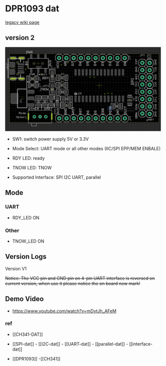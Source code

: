 
# DPR1093 dat 

[legacy wiki page](https://www.electrodragon.com/w/CH340)


## version 2

![](10-17-16-22-08-2023.png)

- SW1: switch power supply 5V or 3.3V
- Mode Select: UART mode or all other modes (IIC/SPI EPP/MEM ENBALE)

- RDY LED: ready 
- TNOW LED: TNOW

- Supported Interface: SPI I2C UART, parallel 


## Mode 

### UART

- RDY_LED ON


### Other 

- TNOW_LED ON 

## Version Logs 

Version V1

~~Notice: The VCC pin and GND pin on 4-pin UART interface is reversed on current version, when use it please notice the on board new mark!~~


## Demo Video 

- https://www.youtube.com/watch?v=mDvtJh_AFeM


### ref 

- [[CH341-DAT]]

- [[SPI-dat]] - [[I2C-dat]] - [[UART-dat]] - [[parallel-dat]] - [[interface-dat]]

- [[DPR1093]] -[[CH341]]